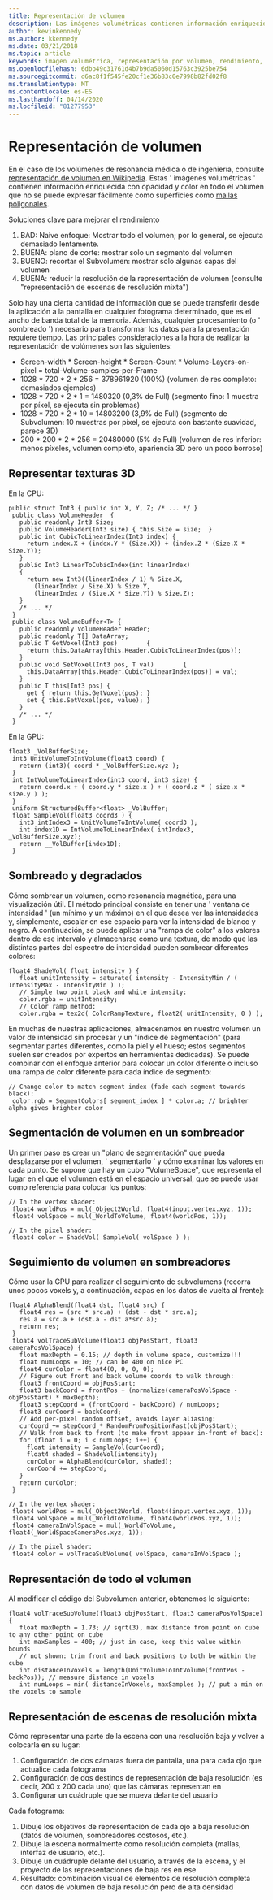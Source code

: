 ```yaml
---
title: Representación de volumen
description: Las imágenes volumétricas contienen información enriquecida con opacidad y color en todo el volumen que no se puede expresar fácilmente como superficies. Aprenda a representar eficazmente imágenes volumétricas en Windows Mixed Reality.
author: kevinkennedy
ms.author: kkennedy
ms.date: 03/21/2018
ms.topic: article
keywords: imagen volumétrica, representación por volumen, rendimiento, realidad mixta
ms.openlocfilehash: 6dbb49c31761d4b7b9da5060d15763c3925be754
ms.sourcegitcommit: d6ac8f1f545fe20cf1e36b83c0e7998b82fd02f8
ms.translationtype: MT
ms.contentlocale: es-ES
ms.lasthandoff: 04/14/2020
ms.locfileid: "81277953"
---
```

# <a name="volume-rendering"></a>Representación de volumen

En el caso de los volúmenes de resonancia médica o de ingeniería, consulte [representación de volumen en Wikipedia](https://en.wikipedia.org/wiki/Volume_rendering). Estas ' imágenes volumétricas ' contienen información enriquecida con opacidad y color en todo el volumen que no se puede expresar fácilmente como superficies como [mallas poligonales](https://en.wikipedia.org/wiki/Polygon_mesh).

Soluciones clave para mejorar el rendimiento
1. BAD: Naive enfoque: Mostrar todo el volumen; por lo general, se ejecuta demasiado lentamente.
2. BUENA: plano de corte: mostrar solo un segmento del volumen
3. BUENO: recortar el Subvolumen: mostrar solo algunas capas del volumen
4. BUENA: reducir la resolución de la representación de volumen (consulte "representación de escenas de resolución mixta")

Solo hay una cierta cantidad de información que se puede transferir desde la aplicación a la pantalla en cualquier fotograma determinado, que es el ancho de banda total de la memoria. Además, cualquier procesamiento (o ' sombreado ') necesario para transformar los datos para la presentación requiere tiempo. Las principales consideraciones a la hora de realizar la representación de volúmenes son las siguientes:
* Screen-width * Screen-height * Screen-Count * Volume-Layers-on-pixel = total-Volume-samples-per-Frame
* 1028 * 720 * 2 * 256 = 378961920 (100%) (volumen de res completo: demasiados ejemplos)
* 1028 * 720 * 2 * 1 = 1480320 (0,3% de Full) (segmento fino: 1 muestra por píxel, se ejecuta sin problemas)
* 1028 * 720 * 2 * 10 = 14803200 (3,9% de Full) (segmento de Subvolumen: 10 muestras por píxel, se ejecuta con bastante suavidad, parece 3D)
* 200 * 200 * 2 * 256 = 20480000 (5% de Full) (volumen de res inferior: menos píxeles, volumen completo, apariencia 3D pero un poco borroso)

## <a name="representing-3d-textures"></a>Representar texturas 3D

En la CPU:

```
public struct Int3 { public int X, Y, Z; /* ... */ }
 public class VolumeHeader  {
   public readonly Int3 Size;
   public VolumeHeader(Int3 size) { this.Size = size;  }
   public int CubicToLinearIndex(Int3 index) {
     return index.X + (index.Y * (Size.X)) + (index.Z * (Size.X * Size.Y));
   }
   public Int3 LinearToCubicIndex(int linearIndex)
   {
     return new Int3((linearIndex / 1) % Size.X,
       (linearIndex / Size.X) % Size.Y,
       (linearIndex / (Size.X * Size.Y)) % Size.Z);
   }
   /* ... */
 }
 public class VolumeBuffer<T> {
   public readonly VolumeHeader Header;
   public readonly T[] DataArray;
   public T GetVoxel(Int3 pos)        {
     return this.DataArray[this.Header.CubicToLinearIndex(pos)];
   }
   public void SetVoxel(Int3 pos, T val)        {
     this.DataArray[this.Header.CubicToLinearIndex(pos)] = val;
   }
   public T this[Int3 pos] {
     get { return this.GetVoxel(pos); }
     set { this.SetVoxel(pos, value); }
   }
   /* ... */
 }
```

En la GPU:

```
float3 _VolBufferSize;
 int3 UnitVolumeToIntVolume(float3 coord) {
   return (int3)( coord * _VolBufferSize.xyz );
 }
 int IntVolumeToLinearIndex(int3 coord, int3 size) {
   return coord.x + ( coord.y * size.x ) + ( coord.z * ( size.x * size.y ) );
 }
 uniform StructuredBuffer<float> _VolBuffer;
 float SampleVol(float3 coord3 ) {
   int3 intIndex3 = UnitVolumeToIntVolume( coord3 );
   int index1D = IntVolumeToLinearIndex( intIndex3, _VolBufferSize.xyz);
   return __VolBuffer[index1D];
 }
```

## <a name="shading-and-gradients"></a>Sombreado y degradados

Cómo sombrear un volumen, como resonancia magnética, para una visualización útil. El método principal consiste en tener una ' ventana de intensidad ' (un mínimo y un máximo) en el que desea ver las intensidades y, simplemente, escalar en ese espacio para ver la intensidad de blanco y negro. A continuación, se puede aplicar una "rampa de color" a los valores dentro de ese intervalo y almacenarse como una textura, de modo que las distintas partes del espectro de intensidad pueden sombrear diferentes colores:

```
float4 ShadeVol( float intensity ) {
   float unitIntensity = saturate( intensity - IntensityMin / ( IntensityMax - IntensityMin ) );
   // Simple two point black and white intensity:
   color.rgba = unitIntensity;
   // Color ramp method:
   color.rgba = tex2d( ColorRampTexture, float2( unitIntensity, 0 ) );
```

En muchas de nuestras aplicaciones, almacenamos en nuestro volumen un valor de intensidad sin procesar y un "índice de segmentación" (para segmentar partes diferentes, como la piel y el hueso; estos segmentos suelen ser creados por expertos en herramientas dedicadas). Se puede combinar con el enfoque anterior para colocar un color diferente o incluso una rampa de color diferente para cada índice de segmento:

```
// Change color to match segment index (fade each segment towards black):
 color.rgb = SegmentColors[ segment_index ] * color.a; // brighter alpha gives brighter color
```

## <a name="volume-slicing-in-a-shader"></a>Segmentación de volumen en un sombreador

Un primer paso es crear un "plano de segmentación" que pueda desplazarse por el volumen, ' segmentarlo ' y cómo examinar los valores en cada punto. Se supone que hay un cubo "VolumeSpace", que representa el lugar en el que el volumen está en el espacio universal, que se puede usar como referencia para colocar los puntos:

```
// In the vertex shader:
 float4 worldPos = mul(_Object2World, float4(input.vertex.xyz, 1));
 float4 volSpace = mul(_WorldToVolume, float4(worldPos, 1));
```

```
// In the pixel shader:
 float4 color = ShadeVol( SampleVol( volSpace ) );
```

## <a name="volume-tracing-in-shaders"></a>Seguimiento de volumen en sombreadores

Cómo usar la GPU para realizar el seguimiento de subvolumens (recorra unos pocos voxels y, a continuación, capas en los datos de vuelta al frente):

```
float4 AlphaBlend(float4 dst, float4 src) {
   float4 res = (src * src.a) + (dst - dst * src.a);
   res.a = src.a + (dst.a - dst.a*src.a);
   return res;
 }
 float4 volTraceSubVolume(float3 objPosStart, float3 cameraPosVolSpace) {
   float maxDepth = 0.15; // depth in volume space, customize!!!
   float numLoops = 10; // can be 400 on nice PC
   float4 curColor = float4(0, 0, 0, 0);
   // Figure out front and back volume coords to walk through:
   float3 frontCoord = objPosStart;
   float3 backCoord = frontPos + (normalize(cameraPosVolSpace - objPosStart) * maxDepth);
   float3 stepCoord = (frontCoord - backCoord) / numLoops;
   float3 curCoord = backCoord;
   // Add per-pixel random offset, avoids layer aliasing:
   curCoord += stepCoord * RandomFromPositionFast(objPosStart);
   // Walk from back to front (to make front appear in-front of back):
   for (float i = 0; i < numLoops; i++) {
     float intensity = SampleVol(curCoord);
     float4 shaded = ShadeVol(intensity);
     curColor = AlphaBlend(curColor, shaded);
     curCoord += stepCoord;
   }
   return curColor;
 }
```

```
// In the vertex shader:
 float4 worldPos = mul(_Object2World, float4(input.vertex.xyz, 1));
 float4 volSpace = mul(_WorldToVolume, float4(worldPos.xyz, 1));
 float4 cameraInVolSpace = mul(_WorldToVolume, float4(_WorldSpaceCameraPos.xyz, 1));
```

```
// In the pixel shader:
 float4 color = volTraceSubVolume( volSpace, cameraInVolSpace );
```

## <a name="whole-volume-rendering"></a>Representación de todo el volumen

Al modificar el código del Subvolumen anterior, obtenemos lo siguiente:

```
float4 volTraceSubVolume(float3 objPosStart, float3 cameraPosVolSpace) {
   float maxDepth = 1.73; // sqrt(3), max distance from point on cube to any other point on cube
   int maxSamples = 400; // just in case, keep this value within bounds
   // not shown: trim front and back positions to both be within the cube
   int distanceInVoxels = length(UnitVolumeToIntVolume(frontPos - backPos)); // measure distance in voxels
   int numLoops = min( distanceInVoxels, maxSamples ); // put a min on the voxels to sample
```

## <a name="mixed-resolution-scene-rendering"></a>Representación de escenas de resolución mixta

Cómo representar una parte de la escena con una resolución baja y volver a colocarla en su lugar:
1. Configuración de dos cámaras fuera de pantalla, una para cada ojo que actualice cada fotograma
2. Configuración de dos destinos de representación de baja resolución (es decir, 200 x 200 cada uno) que las cámaras representan en
3. Configurar un cuádruple que se mueva delante del usuario

Cada fotograma:
1. Dibuje los objetivos de representación de cada ojo a baja resolución (datos de volumen, sombreadores costosos, etc.).
2. Dibuje la escena normalmente como resolución completa (mallas, interfaz de usuario, etc.).
3. Dibuje un cuádruple delante del usuario, a través de la escena, y el proyecto de las representaciones de baja res en ese
4. Resultado: combinación visual de elementos de resolución completa con datos de volumen de baja resolución pero de alta densidad
